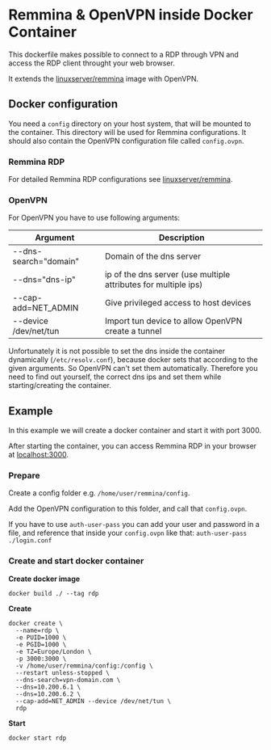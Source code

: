 # Remmina & OpenVPN inside Docker Container

This dockerfile makes possible to connect to a RDP through VPN and access the RDP client throught your web browser.

It extends the [linuxserver/remmina](https://hub.docker.com/r/linuxserver/remmina/) image with OpenVPN.


## Docker configuration

You need a `config` directory on your host system, that will be mounted to the container. 
This directory will be used for Remmina configurations. 
It should also contain the OpenVPN configuration file called `config.ovpn`.

### Remmina RDP
For detailed Remmina RDP configurations see [linuxserver/remmina](https://hub.docker.com/r/linuxserver/remmina/).

### OpenVPN
For OpenVPN you have to use following arguments:


| Argument | Description |
|-|-|
| --dns-search="domain" | Domain of the dns server |
| --dns="dns-ip" | ip of the dns server (use multiple attributes for multiple ips) |
| --cap-add=NET_ADMIN | Give privileged access to host devices |
| --device /dev/net/tun | Import tun device to allow OpenVPN create a tunnel |

Unfortunately it is not possible to set the dns inside the container dynamically (`/etc/resolv.conf`), 
because docker sets that according to the given arguments. So OpenVPN can't set them automatically.
Therefore you need to find out yourself, the correct dns ips and set them while starting/creating the container.



## Example

In this example we will create a docker container and start it with port 3000.

After starting the container, you can access Remmina RDP in your browser at [localhost:3000](http://localhost:3000).

### Prepare

Create a config folder e.g. `/home/user/remmina/config`.

Add the OpenVPN configuration to this folder, and call that `config.ovpn`.

If you have to use `auth-user-pass` you can add your user and password in a file, and reference that inside your `config.ovpn` like that: `auth-user-pass ./login.conf`

### Create and start docker container

**Create docker image**
```
docker build ./ --tag rdp
```

**Create**
```
docker create \
  --name=rdp \
  -e PUID=1000 \
  -e PGID=1000 \
  -e TZ=Europe/London \
  -p 3000:3000 \
  -v /home/user/remmina/config:/config \
  --restart unless-stopped \
  --dns-search=vpn-domain.com \
  --dns=10.200.6.1 \
  --dns=10.200.6.2 \
  --cap-add=NET_ADMIN --device /dev/net/tun \
  rdp
```

**Start**
```
docker start rdp
```



